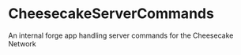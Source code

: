 # CheesecakeServerCommands
An internal forge app handling server commands for the Cheesecake Network
